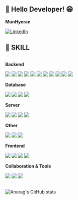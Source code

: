 ## 👋 Hello Developer! 😄

<!--
Here are some ideas to get you started:

- 🔭 I’m currently working on ...
- 🌱 I’m currently learning ...
- 👯 I’m looking to collaborate on ...
- 🤔 I’m looking for help with ...
- 💬 Ask me about ...
- 📫 How to reach me: ...
- 😄 Pronouns: ...
- ⚡ Fun fact: ...
-->


<p><strong>MunHyeran</strong></p>

[![LinkedIn](https://img.shields.io/badge/LinkedIn-%230077B5.svg?style=for-the-badge&logo=linkedin&logoColor=white)](https://www.linkedin.com/in/%ED%98%9C%EB%9E%80-%EB%AC%B8-b892882bb/)

<!--
[![Blog](https://img.shields.io/badge/MyBlog-%23FF5722.svg?style=for-the-badge&logo=tistory&logoColor=white)](https://frogcodepond.tistory.com/)
-->


## 🔨 SKILL
<div style="display:flex; flex-direction:column; align-items:flex-start;">
    <!-- Backend -->
    <p><strong>Backend</strong></p>
    <div>
        <img src="https://img.shields.io/badge/Java-E95420?style=for-the-badge&logo=openjdk&logoColor=white"> 
        <img src="https://img.shields.io/badge/Spring Boot-6DB33F?style=for-the-badge&logo=spring boot&logoColor=white">  
        <img src="https://img.shields.io/badge/Spring Security-6DB33F?style=for-the-badge&logo=Spring Security&logoColor=white">
        <img src="https://img.shields.io/badge/Hibernate-59666C?style=for-the-badge&logo=Hibernate&logoColor=white">      
        <img src="https://img.shields.io/badge/JPA-59666C?style=for-the-badge&logo=&logoColor=white">    
        <img src="https://img.shields.io/badge/junit5-25A162?style=for-the-badge&logo=junit5&logoColor=white">    
        <img src="https://img.shields.io/badge/gradle-02303A?style=for-the-badge&logo=gradle&logoColor=white">    
        <img src="https://img.shields.io/badge/maven-C71A36?style=for-the-badge&logo=apachemaven&logoColor=white">  
        <img src="https://img.shields.io/badge/mybatis-D4F4FA?style=for-the-badge&logo=mybatis&logoColor=white">
        <img src="https://img.shields.io/badge/C%23-239120?style=for-the-badge&logo=c-sharp&logoColor=white">
        <img src="https://img.shields.io/badge/dotnet-512BD4?style=for-the-badge&logo=dotnet&logoColor=white"> 
    </div>
    <!-- Database -->
    <p><strong>Database</strong></p>
    <div>
        <img src="https://img.shields.io/badge/SQL Server-239120?style=for-the-badge&logo=mssql&logoColor=white">
        <img src="https://img.shields.io/badge/oracle-F80000?style=for-the-badge&logo=oracle&logoColor=white"> 
        <img src="https://img.shields.io/badge/mysql-4479A1?style=for-the-badge&logo=mysql&logoColor=white"> 
        <img src="https://img.shields.io/badge/mariddb-4479A1?style=for-the-badge&logo=mariadb&logoColor=white">
    </div>
    <!-- Server -->
    <p><strong>Server</strong></p>
    <div>
        <img src="https://img.shields.io/badge/linux-FCC624?style=for-the-badge&logo=linux&logoColor=black"> 
        <img src="https://img.shields.io/badge/apache tomcat-F8DC75?style=for-the-badge&logo=apachetomcat&logoColor=black">
        <img src="https://img.shields.io/badge/ubuntu-E95420?style=for-the-badge&logo=ubuntu&logoColor=white">
        <img src="https://img.shields.io/badge/centos-262577?style=for-the-badge&logo=centos&logoColor=white">
    </div>
    <!-- Other -->
    <p><strong>Other</strong></p>
    <div>
        <img src="https://img.shields.io/badge/Docker-2496ED?style=for-the-badge&logo=Docker&logoColor=black"> 
        <img src="https://img.shields.io/badge/jenkins-D24939?style=for-the-badge&logo=jenkins&logoColor=black">
        <img src="https://img.shields.io/badge/git-F05032?style=for-the-badge&logo=git&logoColor=black"> 
    </div>
    <!-- Frontend -->
    <p><strong>Frontend</strong></p>
    <div>
        <img src="https://img.shields.io/badge/html5-E34F26?style=flat-square&logo=html5&logoColor=white"> 
        <img src="https://img.shields.io/badge/css-1572B6?style=flat-square&logo=css3&logoColor=white"> 
        <img src="https://img.shields.io/badge/javascript-F7DF1E?style=flat-square&logo=javascript&logoColor=black"> 
        <img src="https://img.shields.io/badge/jquery-0769AD?style=flat-square&logo=jquery&logoColor=white"> 
    </div>
    <!-- Collaboration & Tools -->
    <p><strong>Collaboration & Tools</strong></p>
    <div> 
        <img src="https://img.shields.io/badge/eclipseide-2C2255?style=for-the-badge&logo=eclipseide&logoColor=white"> 
        <img src="https://img.shields.io/badge/intellijidea-000000?style=for-the-badge&logo=intellijidea&logoColor=white"> 
        <img src="https://img.shields.io/badge/github-181717?style=for-the-badge&logo=github&logoColor=white"> 
</div><br>
</div>

![Anurag's GitHub stats](https://github-readme-stats.vercel.app/api?username=gpfksdlrn&show_icons=true&theme=omni)
